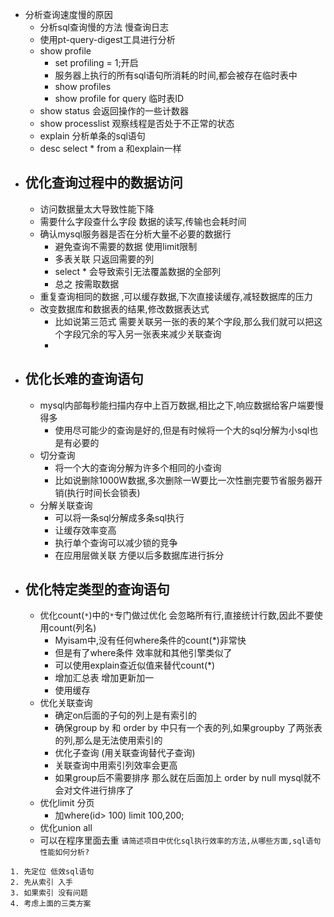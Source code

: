 - 分析查询速度慢的原因
    - 分析sql查询慢的方法 慢查询日志
    - 使用pt-query-digest工具进行分析
    - show profile
        - set profiling = 1;开启
        - 服务器上执行的所有sql语句所消耗的时间,都会被存在临时表中
        - show profiles
        - show profile for query 临时表ID
    - show status 会返回操作的一些计数器
    - show processlist 观察线程是否处于不正常的状态
    - explain 分析单条的sql语句
    - desc select * from a  和explain一样
- 优化查询过程中的数据访问
    - 
    - 访问数据量太大导致性能下降
    - 需要什么字段查什么字段 数据的读写,传输也会耗时间
    - 确认mysql服务器是否在分析大量不必要的数据行
        - 避免查询不需要的数据 使用limit限制
        - 多表关联 只返回需要的列
        - select * 会导致索引无法覆盖数据的全部列
        - 总之 按需取数据
    - 重复查询相同的数据 ,可以缓存数据,下次直接读缓存,减轻数据库的压力
    - 改变数据库和数据表的结果,修改数据表达式
        - 比如说第三范式 需要关联另一张的表的某个字段,那么我们就可以把这个字段冗余的写入另一张表来减少关联查询
        - 
- 优化长难的查询语句
    - 
    - mysql内部每秒能扫描内存中上百万数据,相比之下,响应数据给客户端要慢得多
        - 使用尽可能少的查询是好的,但是有时候将一个大的sql分解为小sql也是有必要的
    - 切分查询
        -  将一个大的查询分解为许多个相同的小查询
        -  比如说删除1000W数据,多次删除一W要比一次性删完要节省服务器开销(执行时间长会锁表)
    -   分解关联查询
        - 可以将一条sql分解成多条sql执行
        - 让缓存效率变高
        - 执行单个查询可以减少锁的竞争
        - 在应用层做关联 方便以后多数据库进行拆分
- 优化特定类型的查询语句
    - 
    - 优化count(`*`)中的`*`专门做过优化 会忽略所有行,直接统计行数,因此不要使用count(列名)
        - Myisam中,没有任何where条件的count(*)非常快
        - 但是有了where条件 效率就和其他引擎类似了
        - 可以使用explain查近似值来替代count(*)
        - 增加汇总表 增加更新加一
        - 使用缓存
    - 优化关联查询
        - 确定on后面的子句的列上是有索引的
        - 确保group by 和 order by 中只有一个表的列,如果groupby 了两张表的列,那么是无法使用索引的
        - 优化子查询 (用关联查询替代子查询)
        - 关联查询中用索引列效率会更高
        - 如果group后不需要排序  那么就在后面加上 order by null mysql就不会对文件进行排序了
    - 优化limit 分页
        - 加where(id> 100) limit 100,200;
    - 优化union all
    - 可以在程序里面去重
`请简述项目中优化sql执行效率的方法,从哪些方面,sql语句性能如何分析?`
```
1. 先定位 低效sql语句
2. 先从索引 入手
3. 如果索引 没有问题 
4. 考虑上面的三类方案
```

